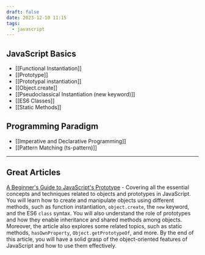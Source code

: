 ```yaml
---
draft: false
date: 2023-12-10 11:15
tags:
  - javascript
---
```


## JavaScript Basics
- [[Functional Instantiation]]
- [[Prototype]]
- [[Prototypal instantiation]]
- [[Object.create]]
- [[Pseudoclassical Instantiation (new keyword)]]
- [[ES6 Classes]]
- [[Static Methods]]
## Programming Paradigm
- [[Imperative and Declarative Programming]]
- [[Pattern Matching (ts-pattern)]]

---
## Great Articles
[A Beginner's Guide to JavaScript's Prototype](https://ui.dev/beginners-guide-to-javascript-prototype) - Covering all the essential concepts and techniques related to objects and prototypes in JavaScript. You will learn how to create and manipulate objects using different methods, such as function instantiation, `object.create`, the `new` keyword, and the ES6 `class` syntax. You will also understand the role of prototypes and how they enable inheritance and shared methods among objects. Moreover, the article also explores some related topics, such as static methods, `hasOwnProperty`, `Object.getPrototypeOf`, and more. By the end of this article, you will have a solid grasp of the object-oriented features of JavaScript and how to use them effectively.